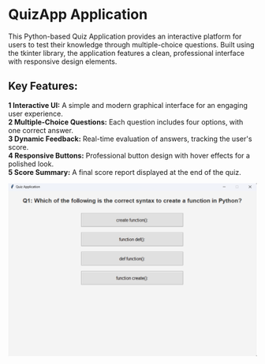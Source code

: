 # QuizApp Application
<p>This Python-based Quiz Application provides an interactive platform for users to test their knowledge through multiple-choice questions. Built using the tkinter library, the application features a clean, professional interface with responsive design elements.</p>

<h2>Key Features:</h2>
<b>1 Interactive UI:</b> A simple and modern graphical interface for an engaging user experience.<br>
<b>2 Multiple-Choice Questions:</b> Each question includes four options, with one correct answer.<br>
<b>3 Dynamic Feedback:</b> Real-time evaluation of answers, tracking the user's score.<br>
<b>4 Responsive Buttons:</b> Professional button design with hover effects for a polished look.<br>
<b>5 Score Summary:</b> A final score report displayed at the end of the quiz.<br>

![QuizApp](Screenshot.png)
